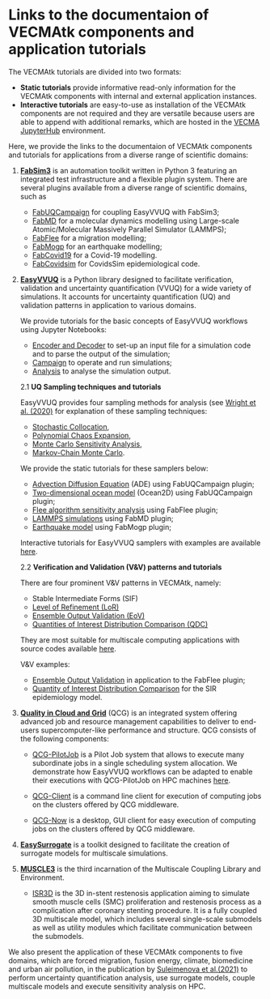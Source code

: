 # Links to the documentaion of VECMAtk components and application tutorials

The VECMAtk tutorials are divided into two formats:
- **Static tutorials** provide informative read-only information for the VECMAtk components with internal and external application instances.
- **Interactive tutorials** are easy-to-use as installation of the VECMAtk components are not required and they are versatile because users are able to append with additional remarks, which are hosted in the [VECMA JupyterHub](https://jupyter.vecma.psnc.pl) environment.

Here, we provide the links to the documentaion of VECMAtk components and tutorials for applications from a diverse range of scientific domains:

1. [**FabSim3**](https://fabsim3.readthedocs.io/en/latest/index.html) is an automation toolkit written in Python 3 featuring an integrated test infrastructure and a flexible plugin system. There are several plugins available from a diverse range of scientific domains, such as

   - [FabUQCampaign](https://github.com/wedeling/FabUQCampaign/blob/master/README.md) for coupling EasyVVUQ with FabSim3;
   - [FabMD](https://fabmd.readthedocs.io) for a molecular dynamics modelling using Large-scale Atomic/Molecular Massively Parallel Simulator (LAMMPS);
   - [FabFlee](https://github.com/djgroen/FabFlee/blob/master/doc/FabFlee.md) for a migration modelling;
   - [FabMogp](https://github.com/alan-turing-institute/vecma_workshop_tutorial/blob/master/Tutorial.rst) for an earthquake modelling;
   - [FabCovid19](https://github.com/djgroen/FabCovid19/blob/master/README.md) for a Covid-19 modelling.
   - [FabCovidsim](https://github.com/arabnejad/FabCovidsim/blob/dev/README.md) for CovidsSim epidemiological code.
   

2. [**EasyVVUQ**](https://easyvvuq.readthedocs.io) is a Python library designed to facilitate verification, validation and uncertainty quantification (VVUQ) for a wide variety of simulations. It accounts for uncertainty quantification (UQ) and validation patterns in application to various domains.

   We provide tutorials for the basic concepts of EasyVVUQ workflows using Jupyter Notebooks:

      - [Encoder and Decoder](https://mybinder.org/v2/gh/UCL-CCS/EasyVVUQ/a6852d6c5ba36f15579e601d7a8d074505f31084?filepath=tutorials%2Fbasic_tutorial.ipynb) to set-up an input file for a simulation code and to parse the output of the simulation;
      - [Campaign](https://mybinder.org/v2/gh/UCL-CCS/EasyVVUQ/a6852d6c5ba36f15579e601d7a8d074505f31084?filepath=tutorials%2Fbasic_tutorial.ipynb) to operate and run simulations;
      - [Analysis](https://mybinder.org/v2/gh/UCL-CCS/EasyVVUQ/74d6a9f4b0eecc754918de2f3795395d35ac4875?filepath=tutorials%2Fvector_qoi_tutorial.ipynb) to analyse the simulation output. 

   2.1 **UQ Sampling techniques and tutorials**
   
   EasyVVUQ provides four sampling methods for analysis (see [Wright et al. (2020)](https://doi.org/10.1002/adts.201900246) for explanation of these sampling techniques:

   - [Stochastic Collocation](https://mybinder.org/v2/gh/UCL-CCS/EasyVVUQ/ce3bf5255cd9629e763e14101c81842aa63b2bce?filepath=tutorials%2Feasyvvuq_fusion_SC_dask_tutorial.ipynb),
   - [Polynomial Chaos Expansion](https://mybinder.org/v2/gh/UCL-CCS/EasyVVUQ/ce3bf5255cd9629e763e14101c81842aa63b2bce?filepath=tutorials%2Feasyvvuq_fusion_tutorial.ipynb),
   - [Monte Carlo Sensitivity Analysis](https://mybinder.org/v2/gh/UCL-CCS/EasyVVUQ/ce3bf5255cd9629e763e14101c81842aa63b2bce?filepath=tutorials%2Feasyvvuq_mcmc.ipynb),
   - [Markov-Chain Monte Carlo](https://mybinder.org/v2/gh/UCL-CCS/EasyVVUQ/ce3bf5255cd9629e763e14101c81842aa63b2bce?filepath=tutorials%2Fmcmc_tutorial.ipynb).

  

   We provide the static tutorials for these samplers below:
  
   - [Advection Diffusion Equation](https://github.com/wedeling/FabUQCampaign/blob/master/Tutorial_ADE.md) (ADE) using FabUQCampaign plugin;
   - [Two-dimensional ocean model](https://github.com/wedeling/FabUQCampaign/blob/master/Tutorial_ocean.md) (Ocean2D) using FabUQCampaign plugin;
   - [Flee algorithm sensitivity analysis](https://github.com/djgroen/FabFlee/blob/master/doc/TutorialSensitivity.md) using FabFlee plugin;
   - [LAMMPS simulations](https://fabmd.readthedocs.io/en/latest/execution.html#easyvvuq-fabmd-example) using FabMD plugin;
   - [Earthquake model](https://github.com/edaub/vecma_workshop_tutorial/blob/master/Tutorial.rst) using FabMogp plugin;

   Interactive tutorials for EasyVVUQ samplers with examples are available [here](https://mybinder.org/v2/gh/UCL-CCS/EasyVVUQ/dev?filepath=tutorials). 

   2.2 **Verification and Validation (V&V) patterns and tutorials**
   
   There are four prominent V&V patterns in VECMAtk, namely:

    - Stable Intermediate Forms (SIF)
    - [Level of Refinement (LoR)](https://fabsim3.readthedocs.io/en/latest/patterns.html#level-of-refinement-lor)
    - [Ensemble Output Validation (EoV)](https://fabsim3.readthedocs.io/en/latest/patterns.html#ensemble-output-validation-eov)
    - [Quantities of Interest Distribution Comparison (QDC)](https://fabsim3.readthedocs.io/en/latest/patterns.html#quantities-of-interest-distribution-comparison-qdc) 
    
    They are most suitable for multiscale computing applications with source codes available [here](https://github.com/djgroen/FabSim3/blob/master/fabsim/VVP/vvp.py).
  
   V&V examples:

   - [Ensemble Output Validation](https://github.com/djgroen/FabFlee/blob/master/doc/TutorialValidate.md) in application to the FabFlee plugin;
   - [Quantity of Interest Distribution Comparison](https://mybinder.org/v2/gh/UCL-CCS/EasyVVUQ/74d6a9f4b0eecc754918de2f3795395d35ac4875?filepath=tutorials%2Fvector_qoi_tutorial.ipynb) for the SIR epidemiology model. 


3. [**Quality in Cloud and Grid**](http://www.qoscosgrid.org) (QCG) is an integrated system offering advanced job and resource management capabilities to deliver to end-users supercomputer-like performance and structure. QCG consists of the following components:

   - [QCG-PilotJob](https://qcg-pilotjob.readthedocs.io/en/latest/) is a Pilot Job system that allows to execute many subordinate jobs in a single scheduling system allocation. 
   We demonstrate how EasyVVUQ workflows can be adapted to enable their executions with QCG-PilotJob on HPC machines [here](https://mybinder.org/v2/gh/UCL-CCS/EasyVVUQ/d105db613f6fa92783093eb561a29e5350128703?filepath=tutorials%2Fbasic_tutorial_qcgpj.ipynb). 
  
   - [QCG-Client](http://www.qoscosgrid.org/trac/qcg-broker/wiki/client_user_guide) is a command line client for execution of computing jobs on the clusters offered by QCG middleware.

   - [QCG-Now](http://www.qoscosgrid.org/qcg-now/en/) is a desktop, GUI client for easy execution of computing jobs on the clusters offered by QCG middleware.

4. [**EasySurrogate**](https://github.com/wedeling/EasySurrogate/blob/master/README.md) is a toolkit designed to facilitate the creation of surrogate models for multiscale simulations.

5. [**MUSCLE3**](https://muscle3.readthedocs.io/) is the third incarnation of the Multiscale Coupling Library and Environment.
   
   - [ISR3D](https://github.com/vecma-project/VECMAtk/blob/master/VECMAtk_static_tutorials/ISR3D_installation_guide.md) is the 3D in-stent restenosis application aiming to simulate smooth muscle cells (SMC) proliferation and restenosis process as a complication after coronary stenting procedure. It is a fully coupled 3D multiscale model, which includes several single-scale submodels as well as utility modules which facilitate communication between the submodels. 


We also present the application of these VECMAtk components to five domains, which are forced migration, fusion energy, climate, biomedicine and urban air pollution, in the publication by [Suleimenova et al.(2021)](https://doi.org/10.1016/j.jocs.2021.101402) to perform uncertainty quantification analysis, use surrogate models, couple multiscale models and execute sensitivity analysis on HPC.
